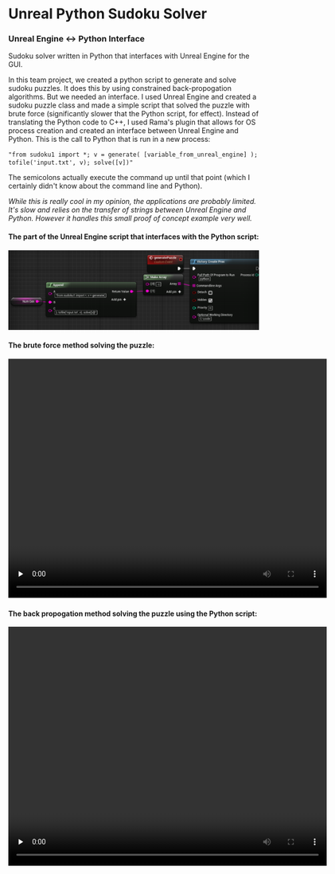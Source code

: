 # Unreal Python Sudoku Solver
### Unreal Engine <-> Python Interface
Sudoku solver written in Python that interfaces with Unreal Engine for the GUI.

In this team project, we created a python script to generate and solve sudoku puzzles. It does this by using constrained back-propogation algorithms. But we needed an interface. I used Unreal Engine and created a sudoku puzzle class and made a simple script that solved the puzzle with brute force (significantly slower that the Python script, for effect). Instead of translating the Python code to C++, I used Rama's plugin that allows for OS process creation and created an interface between Unreal Engine and Python. This is the call to Python that is run in a new process:
```
"from sudoku1 import *; v = generate( [variable_from_unreal_engine] ); tofile('input.txt', v); solve([v])"
```
The semicolons actually execute the command up until that point (which I certainly didn't know about the command line and Python).

*While this is really cool in my opinion, the applications are probably limited. It's slow and relies on the transfer of strings between Unreal Engine and Python. However it handles this small proof of concept example very well.*


#### The part of the Unreal Engine script that interfaces with the Python script:
<p align="left">
  <img src="interface.png" width="800">
</p>

#### The brute force method solving the puzzle:
<video width="640" height="480" controls preload="none">
  <source src="sudoku-brute.mp4" type="video/mp4" preload="none">
  <a href="https://ryanawalters.github.io/UnrealPythonSudokuSolver/"><b>Please view this page with videos enabled!</b></a>
</video>

#### The back propogation method solving the puzzle using the Python script:
<video width="640" height="480" controls preload="none">
  <source src="sudoku-brute.mp4" type="video/mp4" preload="none">
  <a href="https://ryanawalters.github.io/UnrealPythonSudokuSolver/"><b>Please view this page with videos enabled!</b></a>
</video>
